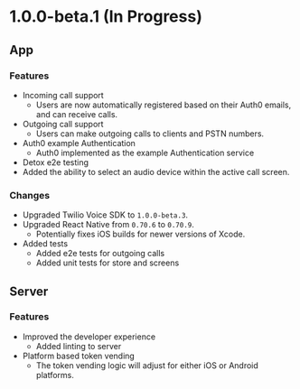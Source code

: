 # 1.0.0-beta.1 (In Progress)

## App

### Features
* Incoming call support
  * Users are now automatically registered based on their Auth0 emails, and can receive calls.
* Outgoing call support
  * Users can make outgoing calls to clients and PSTN numbers.
* Auth0 example Authentication
  * Auth0 implemented as the example Authentication service
* Detox e2e testing
* Added the ability to select an audio device within the active call screen.

### Changes
* Upgraded Twilio Voice SDK to `1.0.0-beta.3`.
* Upgraded React Native from `0.70.6` to `0.70.9`.
  * Potentially fixes iOS builds for newer versions of Xcode.
* Added tests
  * Added e2e tests for outgoing calls
  * Added unit tests for store and screens

## Server

### Features
* Improved the developer experience
  * Added linting to server
* Platform based token vending
  * The token vending logic will adjust for either iOS or Android platforms.
